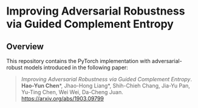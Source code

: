 # Improving Adversarial Robustness via Guided Complement Entropy

## Overview


This repository contains the PyTorch implementation with adversarial-robust models
introduced in the following paper:

> _Improving Adversarial Robustness via Guided Complement Entropy_. <br>
**Hao-Yun Chen**\*, Jhao-Hong Liang\*, Shih-Chieh Chang, Jia-Yu Pan, Yu-Ting Chen, Wei Wei, Da-Cheng Juan. <br> <https://arxiv.org/abs/1903.09799>

